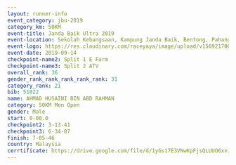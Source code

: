 ```yaml
---
layout: runner-info 
event_category: jbu-2019 
category_km: 50KM 
event-title: Janda Baik Ultra 2019 
event-location: Sekolah Kebangsaan, Kampung Janda Baik, Bentong, Pahang, Malaysia 
event-logo: https://res.cloudinary.com/raceyaya/image/upload/v1569217009/logo/janda-baik_vch1pc.jpg 
event-date: 2019-09-14 
checkpoint-name2: Split 1 E Farm 
checkpoint-name3: Split 2 ATV 
overall_rank: 36
gender_rank_rank_rank_rank_rank: 31
category_rank: 21
bib: 51022
name: AHMAD HUSAINI BIN ABD RAHMAN
category: 50KM Men Open
gender: Male
start: 0-00.0
checkpoint2: 3-13-41
checkpoint3: 6-34-07
finish: 7-05-46
country: Malaysia
cerrtificate: https://drive.google.com/file/d/1yGs17E3VNwKpFjsQLUUO6xvJl0xzXnnx/view?usp=sharing
---
```

